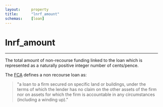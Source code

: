 ```yaml
---
layout:		property
title:		"lnrf_amount"
schemas:	[loan]
---
```


# lnrf_amount

---

The total amount of non-recourse funding linked to the loan which is represented as a naturally positive integer number of cents/pence.

The [FCA][fca] defines a non recourse loan as:

>"a loan to a firm secured on specific land or buildings, under the terms of which the lender has no claim on the other assets of the firm nor on assets for which the firm is accountable in any circumstances (including a winding up)."

[fca]: https://www.handbook.fca.org.uk/handbook/document/IPRU-INV_FCA_20150401_20151231.pdf

